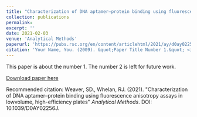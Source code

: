 ```yaml
---
title: "Characterization of DNA aptamer–protein binding using fluorescence anisotropy assays in lowvolume, high-efficiency plates"
collection: publications
permalink: 
excerpt: ''
date: 2021-02-03
venue: 'Analytical Methods'
paperurl: 'https://pubs.rsc.org/en/content/articlehtml/2021/ay/d0ay02256j'
citation: 'Your Name, You. (2009). &quot;Paper Title Number 1.&quot; <i>Journal 1</i>. 1(1).'
---
```

This paper is about the number 1. The number 2 is left for future work.

[Download paper here](http://academicpages.github.io/files/paper1.pdf)

Recommended citation: Weaver, SD., Whelan, RJ. (2021). "Characterization of DNA aptamer–protein binding using fluorescence anisotropy assays in lowvolume, high-efficiency plates" <i>Analytical Methods</i>. DOI: 10.1039/D0AY02256J.
